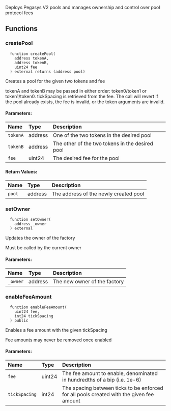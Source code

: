 Deploys Pegasys V2 pools and manages ownership and control over pool protocol fees

## Functions

### createPool

```solidity
  function createPool(
    address tokenA,
    address tokenB,
    uint24 fee
  ) external returns (address pool)
```

Creates a pool for the given two tokens and fee

tokenA and tokenB may be passed in either order: token0/token1 or token1/token0. tickSpacing is retrieved
from the fee. The call will revert if the pool already exists, the fee is invalid, or the token arguments
are invalid.

#### Parameters:

| Name     | Type    | Description                                     |
| :------- | :------ | :---------------------------------------------- |
| `tokenA` | address | One of the two tokens in the desired pool       |
| `tokenB` | address | The other of the two tokens in the desired pool |
| `fee`    | uint24  | The desired fee for the pool                    |

#### Return Values:

| Name   | Type    | Description                           |
| :----- | :------ | :------------------------------------ |
| `pool` | address | The address of the newly created pool |

### setOwner

```solidity
  function setOwner(
    address _owner
  ) external
```

Updates the owner of the factory

Must be called by the current owner

#### Parameters:

| Name     | Type    | Description                  |
| :------- | :------ | :--------------------------- |
| `_owner` | address | The new owner of the factory |

### enableFeeAmount

```solidity
  function enableFeeAmount(
    uint24 fee,
    int24 tickSpacing
  ) public
```

Enables a fee amount with the given tickSpacing

Fee amounts may never be removed once enabled

#### Parameters:

| Name          | Type   | Description                                                                              |
| :------------ | :----- | :--------------------------------------------------------------------------------------- |
| `fee`         | uint24 | The fee amount to enable, denominated in hundredths of a bip (i.e. 1e-6)                 |
| `tickSpacing` | int24  | The spacing between ticks to be enforced for all pools created with the given fee amount |
